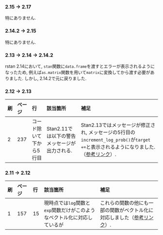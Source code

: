 ### 2.15 → 2.17
特にありません.

### 2.14.2 → 2.15
特にありません.

### 2.13 → 2.14 → 2.14.2
rstan 2.14において, `stan`関数に`data.frame`を渡すとエラーが表示されるようになったため, 例えば`as.matrix`関数を用いて`matrix`に変換してから渡す必要がありました. しかし, 2.14.2で元に戻りました.

### 2.12 → 2.13

| 刷 | ページ | 行 | 該当箇所 | 補足 |
|:-----------|:------------|:------------|:------------|:------------|
| 2 | 237 | コード除いて下から5行目 | Stan2.11では以下の警告メッセージが出力される. | Stan2.13ではメッセージが修正され, メッセージの5行目の`increment_log_prob()`が`target +=`と表示されるようになりました.（[参考リンク](https://github.com/stan-dev/stan/issues/2066)）. |

### 2.11 → 2.12

| 刷 | ページ | 行 | 該当箇所 | 補足 |
|:-----------|:------------|:------------|:------------|:------------|
| 1 | 157 | 15 | 現時点では`log`関数と`exp`関数だけがこのようなベクトル化に対応しているが | これらの関数の他にも一部の関数がベクトル化に対応しました（[参考リンク](https://github.com/stan-dev/math/issues/202)）. |
